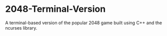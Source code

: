 # 2048-Terminal-Version
A terminal-based version of the popular 2048 game built using C++ and the ncurses library.
